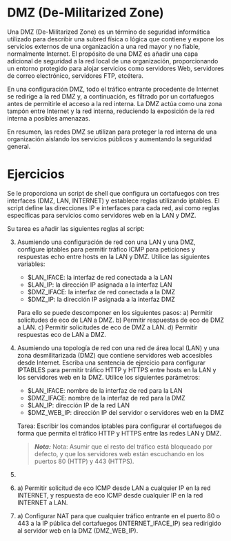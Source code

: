 # DMZ (De-Militarized Zone)

Una DMZ (De-Militarized Zone) es un término de seguridad informática utilizado para describir una subred física o lógica que contiene y expone los servicios externos de una organización a una red mayor y no fiable, normalmente Internet. El propósito de una DMZ es añadir una capa adicional de seguridad a la red local de una organización, proporcionando un entorno protegido para alojar servicios como servidores Web, servidores de correo electrónico, servidores FTP, etcétera.

En una configuración DMZ, todo el tráfico entrante procedente de Internet se redirige a la red DMZ y, a continuación, es filtrado por un cortafuegos antes de permitirle el acceso a la red interna. La DMZ actúa como una zona tampón entre Internet y la red interna, reduciendo la exposición de la red interna a posibles amenazas.

En resumen, las redes DMZ se utilizan para proteger la red interna de una organización aislando los servicios públicos y aumentando la seguridad general.

# Ejercicios
Se le proporciona un script de shell que configura un cortafuegos con tres interfaces (DMZ, LAN, INTERNET) y establece reglas utilizando iptables. El script define las direcciones IP e interfaces para cada red, así como reglas específicas para servicios como servidores web en la LAN y DMZ.

Su tarea es añadir las siguientes reglas al script:

3. Asumiendo una configuración de red con una LAN y una DMZ, configure iptables para permitir tráfico ICMP para peticiones y respuestas echo entre hosts en la LAN y DMZ. Utilice las siguientes variables:
    - $LAN_IFACE: la interfaz de red conectada a la LAN
    - $LAN_IP: la dirección IP asignada a la interfaz LAN
    - $DMZ_IFACE: la interfaz de red conectada a la DMZ
    - $DMZ_IP: la dirección IP asignada a la interfaz DMZ
    
    Para ello se puede descomponer en los siguientes pasos:
        a) Permitir solicitudes de eco de LAN a DMZ.
        b) Permitir respuestas de eco de DMZ a LAN.
        c) Permitir solicitudes de eco de DMZ a LAN.
        d) Permitir respuestas eco de LAN a DMZ.

4. Asumiendo una topología de red con una red de área local (LAN) y una zona desmilitarizada (DMZ) que contiene servidores web accesibles desde Internet. Escriba una sentencia de ejercicio para configurar IPTABLES para permitir tráfico HTTP y HTTPS entre hosts en la LAN y los servidores web en la DMZ. Utilice los siguientes parámetros:
    - $LAN_IFACE: nombre de la interfaz de red para la LAN
    - $DMZ_IFACE: nombre de la interfaz de red para la DMZ
    - $LAN_IP: dirección IP de la red LAN
    - $DMZ_WEB_IP: dirección IP del servidor o servidores web en la DMZ
    
    Tarea: Escribir los comandos iptables para configurar el cortafuegos de forma que permita el tráfico HTTP y HTTPS entre las redes LAN y DMZ.
    > **_Nota:_**  Nota: Asumir que el resto del tráfico está bloqueado por defecto, y que los servidores web están escuchando en los puertos 80 (HTTP) y 443 (HTTPS).

5.
6. a) Permitir solicitud de eco ICMP desde LAN a cualquier IP en la red INTERNET, y respuesta de eco ICMP desde cualquier IP en la red INTERNET a LAN.

7. a) Configurar NAT para que cualquier tráfico entrante en el puerto 80 o 443 a la IP pública del cortafuegos (INTERNET_IFACE_IP) sea redirigido al servidor web en la DMZ (DMZ_WEB_IP).
